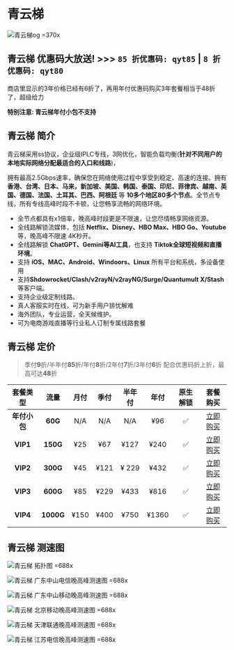 

# 青云梯

![青云梯og =370x](https://i.theojs.cn/logo/qyt_logo.webp '青云梯')

## 青云梯 优惠码大放送! >>> `85 折优惠码: qyt85` | `8 折优惠码: qyt80`

商店里显示的3年价格已经有6折了，再用年付优惠码购买3年套餐相当于48折了，超级给力

**特别注意: 青云梯年付小包不支持**


## 青云梯 简介 

青云梯采用ss协议，企业级IPLC专线，3网优化，智能负载均衡(**针对不同用户的本地实际网络分配最适合的入口和线路**)，

拥有最高2.5Gbps速率，确保您在网络使用过程中享受到稳定、高速的连接。拥有 **香港、台湾、日本、马来，新加坡、美国、韩国、泰国、印尼、菲律宾、越南、英国、德国、法国、土耳其、巴西、阿根廷** 等 **10多个地区80多个节点**。全节点专线，所有专线高峰时段不卡顿，让您畅享流畅的网络环境。

- 全节点都具有x1倍率，晚高峰时段更是不限速，让您尽情畅享网络资源。
- 全线路解锁流媒体，包括 **Netflix、Disney、HBO Max、HBO Go、Youtube** 等，晚高峰不限速 4K秒开。
- 全线路解锁 **ChatGPT、Gemini等AI工具**，也支持 **Tiktok全球短视频和直播环境**。
- 支持 **iOS、MAC、Android、Windoors、Linux** 所有平台和系统，多设备使用
- 支持**Shdowrocket/Clash/v2rayN/v2rayNG/Surge/Quantumult X/Stash** 等客户端。
- 支持企业级定制线路。
- 真人客服实时在线，可为新手用户排忧解难
- 海外团队，专业运营，全天候维护。
- 可为电商游戏直播等行业私人订制专属线路套餐

## 青云梯 定价




> 季付**9**折/半年付**85**折/年付**8**折/2年付**7**折/3年付**6**折 配合优惠码折上折，最高可达**48**折


|   套餐类型   |   流量    | 月付 | 季付 | 半年付 | 年付  | 原生解锁 |                                                    套餐购买                                                    |
| :----------: | :-------: | :--: | :--: | :----: | :---: | :------: | :------------------------------------------------------------------------------------------------------------: |
| **年付小包** |  **60G**  | N/A  | N/A  |  N/A   |  ¥96  |    ✅    | [立即购买](https://itheo.top/qyt) |
|   **VIP1**   | **150G**  | ¥25  | ¥67  |  ¥127  | ¥240  |    ✅    |[立即购买](https://itheo.top/qyt)  |
|   **VIP2**   | **300G**  | ¥45  | ¥121 | ¥ 229  | ¥432  |    ✅    | [立即购买](https://itheo.top/qyt)  |
|   **VIP3**   | **600G**  | ¥85  | ¥229 |  ¥433  | ¥816  |    ✅    | [立即购买](https://itheo.top/qyt)  |
|   **VIP4**   | **1000G** | ¥150 | ¥400 |  ¥750  | ¥1360 |    ✅    | [立即购买](https://itheo.top/qyt)  |

## 青云梯 测速图

![青云梯 拓扑图 =688x](https://i.theojs.cn/airport/qyt_entrance.webp)

![青云梯 广东中山电信晚高峰测速图 =688x](https://i.theojs.cn/airport/qyt_telecom.webp)

![青云梯 广东中山移动晚高峰测速图 =688x](https://i.theojs.cn/airport/qyt.webp)

![青云梯 北京移动晚高峰测速图 =688x](https://i.theojs.cn/airport/qyt_mobile.webp)

![青云梯 天津联通晚高峰测速图 =688x](https://i.theojs.cn/airport/qyt_unicom.webp)

![青云梯 江苏电信晚高峰测速图 =688x](https://i.theojs.cn/airport/galaxy_jiangsu_telecom.webp)
